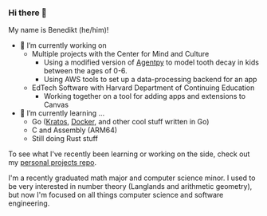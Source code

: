### Hi there 👋

My name is Benedikt (he/him)!

- 🔭 I’m currently working on
  - Multiple projects with the Center for Mind and Culture
    - Using a modified version of [Agentpy](https://github.com/JoelForamitti/agentpy) to model tooth decay in kids between the ages of 0-6.
    - Using AWS tools to set up a data-processing backend for an app
  - EdTech Software with Harvard Department of Continuing Education
    - Working together on a tool for adding apps and extensions to Canvas
- 🌱 I’m currently learning ...
  - Go ([Kratos](https://github.com/go-kratos/kratos), [Docker](https://github.com/moby/moby), and other cool stuff written in Go)
  - C and Assembly (ARM64)
  - Still doing Rust stuff

To see what I've recently been learning or working on the side, check out my [personal projects repo](https://github.com/Benni-Math/personal_projects).

I'm a recently graduated math major and computer science minor. I used to be very interested in number theory (Langlands and arithmetic geometry), but now I'm focused on all things computer science and software engineering.

<!--
**Benni-Math/Benni-Math** is a ✨ _special_ ✨ repository because its `README.md` (this file) appears on your GitHub profile.

Here are some ideas to get you started:

- 👯 I’m looking to collaborate on ...
- 🤔 I’m looking for help with ...
- 💬 Ask me about ...
- 📫 How to reach me: ...
- 😄 Pronouns: ...
- ⚡ Fun fact: ...
-->

